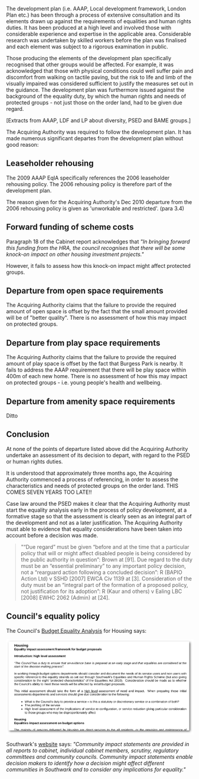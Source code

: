 The development plan (i.e. AAAP, Local development framework, London Plan etc.) has been through a process of extensive consultation and its elements drawn up against the requirements of equalities and human rights duties. It has been produced at a high level and involved those
with considerable experience and expertise in the applicable area. Considerable research was
undertaken by skilled workers before the plan was finalised and each element was subject to a rigorous examination in public.

Those producing the elements of the development plan specifically recognised that other groups would be affected. For example, it was acknowledged that those with physical conditions could well suffer pain and discomfort from walking on tactile paving, but the risk to life and limb of the visually impaired was considered sufficient to justify the measures set out in the guidance. The development plan was furthermore issued against the background of the equality duty, by which the human rights and needs of protected groups - not just those on the order land, had to be given due regard.

[Extracts from AAAP, LDF and LP about diversity, PSED and BAME groups.]

The Acquiring Authority was required to follow the development plan. It has made numerous significant departes from the development plan without good reason: 

## Leaseholder rehousing
The 2009 AAAP EqIA specifically references the 2006 leaseholder rehousing policy. The 2006 rehousing policy is therefore part of the development plan. 

The reason given for the Acquiring Authority's Dec 2010 departure from the 2006 rehousing policy is given as 'unworkable and restricted'. (para 3.4)

## Forward funding of scheme costs
Paragraph 18 of the Cabinet report acknowledges that _"In bringing forward this funding
from the HRA, the council recognises that there will be some knock-on impact on other
housing investment projects."_ 

However, it fails to assess how this knock-on impact might affect protected groups.

## Departure from open space requirements
The Acquiring Authority claims that the failure to provide the required amount of open space is offset by the fact that the small amount provided will be of "better quality". There is no assessment of how this may impact on protected groups.

## Departure from play space requirements
The Acquiring Authority claims that the failure to provide the required amount of play space is offset by the fact that Burgess Park is nearby. It fails to address the AAAP requirement that there will be play space within 400m of each new home. There is no assessment of how this may impact on protected groups - i.e. young people's health and wellbeing.

## Departure from amenity space requirements
Ditto


## Conclusion
At none of the points of departure listed above did the Acquiring Authority undertake an assessment of its decision to depart, with regard to the PSED or human rights duties.

It is understood that approximately three months ago, the Acquiring Authority commenced a process of referencing, in order to assess the characteristics and needs of protected groups on the order land. THIS COMES SEVEN YEARS TOO LATE!!

Case law around the PSED makes it clear that the Acquiring Authority must start the equality analysis early in the process of policy development, at a formative stage so that the assessment is clearly seen as an integral part of the development and not as a later justification. The Acquiring Authority must able to evidence that equality considerations have been taken into account before a decision was made.

> "“Due regard” must be given “before and at the time that a particular policy that will
or might affect disabled people is being considered by the public authority in question”:
Brown at [91]. Due regard to the duty must be an “essential preliminary” to any
important policy decision, not a “rearguard action following a concluded decision”: R
(BAPIO Action Ltd) v SSHD [2007] EWCA Civ 1139 at [3]. Consideration of the duty
must be an “integral part of the formation of a proposed policy, not justification for its
adoption”: R (Kaur and others) v Ealing LBC [2008] EWHC 2062 (Admin) at [24].



## Council's equality policy
The Council's [Budget Equality Analysis](https://www.2.southwark.gov.uk/downloads/download/2950/budget_equality_analysis) for Housing says:

![](/img/housingeqia.png)

Southwark's [website](http://www.2.southwark.gov.uk/info/200527/equality_and_diversity/2490/publishing_of_equality_information) says: _"Community impact statements are provided in all reports to cabinet, individual cabinet members, scrutiny, regulatory committees and community councils. Community impact statements enable decision makers to identify how a decision might affect different communities in Southwark and to consider any implications for equality."_


